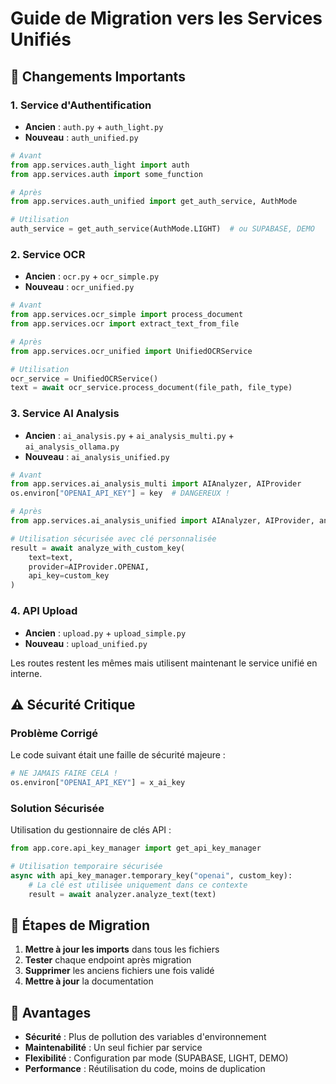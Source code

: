# Guide de Migration vers les Services Unifiés

## 🔄 Changements Importants

### 1. Service d'Authentification
- **Ancien** : `auth.py` + `auth_light.py`
- **Nouveau** : `auth_unified.py`

```python
# Avant
from app.services.auth_light import auth
from app.services.auth import some_function

# Après
from app.services.auth_unified import get_auth_service, AuthMode

# Utilisation
auth_service = get_auth_service(AuthMode.LIGHT)  # ou SUPABASE, DEMO
```

### 2. Service OCR
- **Ancien** : `ocr.py` + `ocr_simple.py`
- **Nouveau** : `ocr_unified.py`

```python
# Avant
from app.services.ocr_simple import process_document
from app.services.ocr import extract_text_from_file

# Après
from app.services.ocr_unified import UnifiedOCRService

# Utilisation
ocr_service = UnifiedOCRService()
text = await ocr_service.process_document(file_path, file_type)
```

### 3. Service AI Analysis
- **Ancien** : `ai_analysis.py` + `ai_analysis_multi.py` + `ai_analysis_ollama.py`
- **Nouveau** : `ai_analysis_unified.py`

```python
# Avant
from app.services.ai_analysis_multi import AIAnalyzer, AIProvider
os.environ["OPENAI_API_KEY"] = key  # DANGEREUX !

# Après
from app.services.ai_analysis_unified import AIAnalyzer, AIProvider, analyze_with_custom_key

# Utilisation sécurisée avec clé personnalisée
result = await analyze_with_custom_key(
    text=text,
    provider=AIProvider.OPENAI,
    api_key=custom_key
)
```

### 4. API Upload
- **Ancien** : `upload.py` + `upload_simple.py`
- **Nouveau** : `upload_unified.py`

Les routes restent les mêmes mais utilisent maintenant le service unifié en interne.

## ⚠️ Sécurité Critique

### Problème Corrigé
Le code suivant était une faille de sécurité majeure :
```python
# NE JAMAIS FAIRE CELA !
os.environ["OPENAI_API_KEY"] = x_ai_key
```

### Solution Sécurisée
Utilisation du gestionnaire de clés API :
```python
from app.core.api_key_manager import get_api_key_manager

# Utilisation temporaire sécurisée
async with api_key_manager.temporary_key("openai", custom_key):
    # La clé est utilisée uniquement dans ce contexte
    result = await analyzer.analyze_text(text)
```

## 📝 Étapes de Migration

1. **Mettre à jour les imports** dans tous les fichiers
2. **Tester** chaque endpoint après migration
3. **Supprimer** les anciens fichiers une fois validé
4. **Mettre à jour** la documentation

## 🚀 Avantages

- **Sécurité** : Plus de pollution des variables d'environnement
- **Maintenabilité** : Un seul fichier par service
- **Flexibilité** : Configuration par mode (SUPABASE, LIGHT, DEMO)
- **Performance** : Réutilisation du code, moins de duplication
